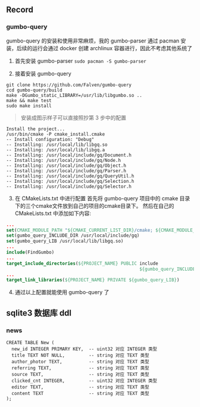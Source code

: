 ## Record
### gumbo-query
gumbo-query 的安装和使用非常麻烦，我的 gumbo-parser 通过 pacman 安装，后续的运行会通过 docker 创建 archlinux 容器进行，因此不考虑其他系统了

1. 首先安装 gumbo-parser
`sudo pacman -S gumbo-parser`

2. 接着安装 gumbo-query
```fish
git clone https://github.com/Falven/gumbo-query
ccd gumbo-query/build
make -DGumbo_static_LIBRARY=/usr/lib/libgumbo.so ..
make && make test
sudo make install
```

> 安装成图示样子可以直接照抄第 3 步中的配置
```fish
Install the project...
/usr/bin/cmake -P cmake_install.cmake
-- Install configuration: "Debug"
-- Installing: /usr/local/lib/libgq.so
-- Installing: /usr/local/lib/libgq.a
-- Installing: /usr/local/include/gq/Document.h
-- Installing: /usr/local/include/gq/Node.h
-- Installing: /usr/local/include/gq/Object.h
-- Installing: /usr/local/include/gq/Parser.h
-- Installing: /usr/local/include/gq/QueryUtil.h
-- Installing: /usr/local/include/gq/Selection.h
-- Installing: /usr/local/include/gq/Selector.h
```

3. 在 CMakeLists.txt 中进行配置
首先将 gumbo-query 项目中的 cmake 目录下的三个cmake文件放到自己的项目的cmake目录下。
然后在自己的 CMakeLists.txt 中添加如下内容:
```cmake
...
set(CMAKE_MODULE_PATH "${CMAKE_CURRENT_LIST_DIR}/cmake; ${CMAKE_MODULE_PATH}")
set(gumbo_query_INCLUDE_DIR /usr/local/include/gq)
set(gumbo_query_LIB /usr/local/lib/libgq.so)
...
include(FindGumbo)
...
target_include_directories(${PROJECT_NAME} PUBLIC include
                                                  ${gumbo_query_INCLUDE_DIR})
...
target_link_libraries(${PROJECT_NAME} PRIVATE ${gumbo_query_LIB})
```

4. 通过以上配置就能使用 gumbo-query 了


## sqlite3 数据库 ddl
### news
```sqlite3
CREATE TABLE New (
  new_id INTEGER PRIMARY KEY,  -- uint32 对应 INTEGER 类型
  title TEXT NOT NULL,         -- string 对应 TEXT 类型
  author_photor TEXT,          -- string 对应 TEXT 类型
  referring TEXT,              -- string 对应 TEXT 类型
  source TEXT,                 -- string 对应 TEXT 类型
  clicked_cnt INTEGER,         -- uint32 对应 INTEGER 类型
  editor TEXT,                 -- string 对应 TEXT 类型
  content TEXT                 -- string 对应 TEXT 类型
);
```
